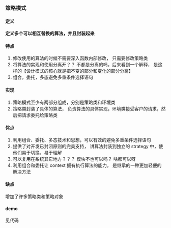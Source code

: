 ### 策略模式

#### 定义

**定义多个可以相互替换的算法，并且封装起来**

#### 特点

1. 修改使用的算法的时候不需要深入函数内部修改， 只需要修改策略类
2. 将算法的实现和使用分离开？？ 不都是分离的吗，后来看到一个解释， 是这样的【设计模式的核心就是把不变的部分和变化的部分分离】
3. 组合，委托，多态避免多重条件选择语句

#### 实现

1. 策略模式至少有两部分组成，分别是策略类和环境类
2. 策略类封装了具体的算法， 负责算法的具体实现，环境类接受客户的请求，然后把请求委托给策略类

#### 优点

1. 利用组合、委托、多态技术和思想，可以有效的避免多重条件选择语句
2. 提供了对开发已封闭原则的完美支持， 讲算法封装到独立的 strategy 中，使他们易于切换，易于理解
3. 可以复用在系统其它地方？？？ 模块不也可以吗？ 啥都可以呀
4. 利用组合和委托让 context 拥有执行算法的能力， 是继承的一种更加轻便的解决方法

#### 缺点

增加了许多策略类和策略对象

#### demo

见代码
